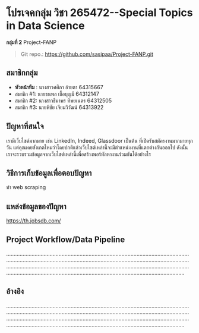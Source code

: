 # โปรเจคกลุ่ม วิชา  265472--Special Topics in Data Science

**กลุ่มที่ 2** Project-FANP 
> Git repo.: https://github.com/sasipaa/Project-FANP.git
## สมาชิกกลุ่ม
- **หัวหน้าทีม** : 	นางสาวศศิภา อ้ายตา 64315667
- สมาชิก #1:      นายธนพล เชื้อบุญมี 64312147
- สมาชิก #2:      นางสาวธีมาพร ทิพยเนตร 64312505
- สมาชิก #3:      นายพิชัย เจียมวิวัฒน์ 64313922

## ปัญหาที่สนใจ
เรามีเว็บไซต์มากมาย เช่น LinkedIn, Indeed, Glassdoor เป็นต้น ที่เปิดรับสมัครงานมากมายทุกวัน แต่คุณเคยสังเกตไหมว่าโดยปกติแล้วเว็บไซต์เหล่านี้จะมีตำแหน่งงานที่แตกต่างกันออกไป ดังนั้น เราจะรวบรวมข้อมูลจากเว็บไซต์เหล่านี้เพื่อสร้างพอร์ทัลหางานร่วมกันได้อย่างไร
## วิธีการเก็บข้อมูลเพื่อตอบปัญหา
ทำ web scraping
## แหล่งข้อมูลของปัญหา
https://th.jobsdb.com/


## Project Workflow/Data Pipeline
…………………………………………………………………………………………..………………………………………………………………………………………………..………………………………………………………………………………………………..………………………………………………………………………………………………..……………………………………………

## อ้างอิง
…………………………………………………………………………………………..………………………………………………………………………………………………..………………………………………………………………………………………………..………………………………………………………………………………………………..……………………………………………
